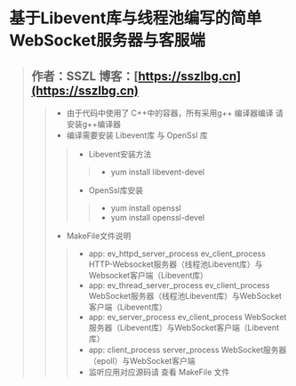 # 基于Libevent库与线程池编写的简单WebSocket服务器与客服端 #
>## 作者：SSZL 博客：[https://sszlbg.cn](https://sszlbg.cn)
>> * 由于代码中使用了 C++中的容器，所有采用g++ 编译器编译 请安装g++编译器
>> * 编译需要安装 Libevent库 与 OpenSsl 库 
>>> * Libevent安装方法
>>>> * yum install libevent-devel 
>>> * OpenSsl库安装
>>>> * yum install openssl
>>>> * yum install openssl-devel
>> * MakeFile文件说明
>>> * app:  ev_httpd_server_process ev_client_process HTTP-Websocket服务器（线程池Libevent库）与Websocket客户端（Libevent库）
>>> * app:  ev_thread_server_process ev_client_process WebSocket服务器（线程池Libevent库）与WebSocket客户端（Libevent库）
>>> * app:  ev_server_process ev_client_process WebSocket服务器（Libevent库）与WebSocket客户端（Libevent库）
>>> * app: client_process server_process WebSocket服务器（epoll）与WebSocket客户端
>>> * 监听应用对应源码请 查看 MakeFile 文件
